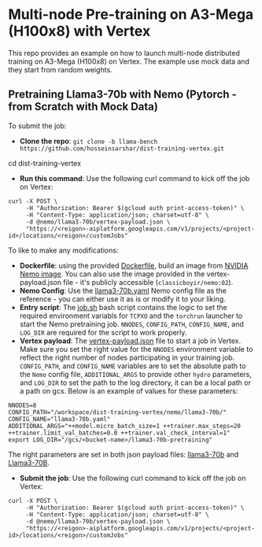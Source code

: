 # Multi-node Pre-training on A3-Mega (H100x8) with Vertex

This repo provides an example on how to launch multi-node distributed training on A3-Mega (H100x8) on Vertex. The example use mock data and they start from random weights.

## Pretraining Llama3-70b with Nemo (Pytorch - from Scratch with Mock Data)

To submit the job:
- **Clone the repo**:
`git clone -b llama-bench https://github.com/hosseinsarshar/dist-training-vertex.git`

cd dist-training-vertex
- **Run this command**: Use the following curl command to kick off the job on Vertex:

```
curl -X POST \
     -H "Authorization: Bearer $(gcloud auth print-access-token)" \
     -H "Content-Type: application/json; charset=utf-8" \
     -d @nemo/llama3-70b/vertex-payload.json \
     "https://<reigon>-aiplatform.googleapis.com/v1/projects/<project-id>/locations/<reigon>/customJobs"
```

To  like to make any modifications:

- **Dockerfile**: using the provided [Dockerfile](nemo/Dockerfile), build an image from [NVIDIA Nemo image](https://catalog.ngc.nvidia.com/orgs/nvidia/containers/nemo/tags). You can also use the image provided in the vertex-payload.json file - it's publicly accessible (`classicboyir/nemo:02`).
- **Nemo Config**: Use the [llama3-70b.yaml](nemo/llama3-70b/llama3-70b.yaml) Nemo config file as the reference - you can either use it as is or modify it to your liking.
- **Entry script**: The [job.sh](nemo/job.sh) bash script contains the logic to set the required environment variabls for `TCPXO` and the `torchrun` launcher to start the Nemo pretraining job. `NNODES`, `CONFIG_PATH`, `CONFIG_NAME`, and `LOG_DIR` are required for the script to work properly.
- **Vertex payload**: The [vertex-payload.json](nemo/llama3-70b/vertex-payload.json) file to start a job in Vertex. Make sure you set the right value for the `NNODES` environment variable to reflect the right number of nodes participating in your training job. `CONFIG_PATH`, and `CONFIG_NAME` variables are to set the absolute path to the `Nemo` config file, `ADDITIONAL_ARGS` to provide other `hydro` parameters, and `LOG_DIR` to set the path to the log directory, it can be a local path or a path on gcs. Below is an example of values for these parameters:
```
NNODES=8
CONFIG_PATH="/workspace/dist-training-vertex/nemo/llama3-70b/"
CONFIG_NAME="llama3-70b.yaml"
ADDITIONAL_ARGS="++model.micro_batch_size=1 ++trainer.max_steps=20 ++trainer.limit_val_batches=0.0 ++trainer.val_check_interval=1"
export LOG_DIR="/gcs/<bucket-name>/llama3-70b-pretraining"
```
The right parameters are set in both json payload files: [llama3-70b](nemo/llama3-70b/vertex-payload.json) and [Llama3-70B](nemo/llama3-70b/vertex-payload.json).
- **Submit the job**: Use the following curl command to kick off the job on Vertex:

```
curl -X POST \
     -H "Authorization: Bearer $(gcloud auth print-access-token)" \
     -H "Content-Type: application/json; charset=utf-8" \
     -d @nemo/llama3-70b/vertex-payload.json \
     "https://<reigon>-aiplatform.googleapis.com/v1/projects/<project-id>/locations/<reigon>/customJobs"
```
